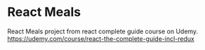 # React Meals

React Meals project from react complete guide course on Udemy.
https://udemy.com/course/react-the-complete-guide-incl-redux
